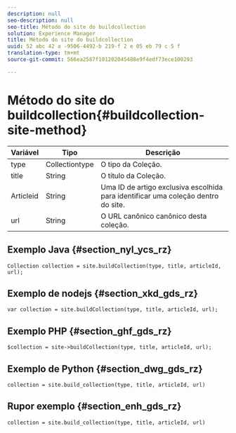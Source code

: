 ```yaml
---
description: null
seo-description: null
seo-title: Método do site do buildcollection
solution: Experience Manager
title: Método do site do buildcollection
uuid: 52 abc 42 a -9506-4492-b 219-f 2 e 05 eb 79 c 5 f
translation-type: tm+mt
source-git-commit: 566ea2587f101202045488e9f4edf73ece100293

---
```



# Método do site do buildcollection{#buildcollection-site-method}

| Variável | Tipo | Descrição |
|--- |--- |--- |
| type | Collectiontype | O tipo da Coleção. |
| title | String | O título da Coleção. |
| Articleid | String | Uma ID de artigo exclusiva escolhida para identificar uma coleção dentro do site. |
| url | String | O URL canônico canônico desta coleção. |

## Exemplo Java {#section_nyl_ycs_rz}

```
Collection collection = site.buildCollection(type, title, articleId, url); 
```

## Exemplo de nodejs {#section_xkd_gds_rz}

```
var collection = site.buildCollection(type, title, articleId, url); 
```

## Exemplo PHP {#section_ghf_gds_rz}

```
$collection = site->buildCollection(type, title, articleId, url); 
```

## Exemplo de Python {#section_dwg_gds_rz}

```
collection = site.build_collection(type, title, articleId, url) 
```

## Rupor exemplo {#section_enh_gds_rz}

```
collection = site.build_collection(type, title, articleId, url) 
```
